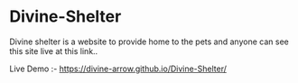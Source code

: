 # Divine-Shelter

Divine shelter is a website to provide home to the pets and anyone can see this site live at this link..

Live Demo :- https://divine-arrow.github.io/Divine-Shelter/
